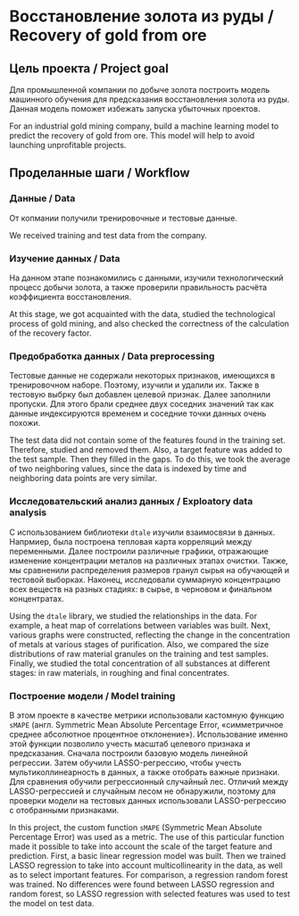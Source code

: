 # Восстановление золота из руды / Recovery of gold from ore

## Цель проекта / Project goal
Для промышленной компании по добыче золота построить модель машинного обучения для предсказания восстановления золота из руды. Данная модель поможет избежать запуска убыточных проектов.

For an industrial gold mining company, build a machine learning model to predict the recovery of gold from ore. This model will help to avoid launching unprofitable projects.

## Проделанные шаги / Workflow

### Данные / Data
От копмании получили тренировочные и тестовые данные.

We received training and test data from the company.

### Изучение данных / Data
На данном этапе познакомились с данными, изучили технологический процесс добычи золота, а также проверили правильность расчёта коэффициента восстановления.

At this stage, we got acquainted with the data, studied the technological process of gold mining, and also checked the correctness of the calculation of the recovery factor.

### Предобработка данных / Data preprocessing
Тестовые данные не содержали некоторых признаков, имеющихся в тренировочном наборе. Поэтому, изучили и удалили их. Также в тестовую выбрку был добавлен целевой признак. Далее заполнили пропуски. Для этого брали среднее двух соседних значений так как данные индексируются временем и соседние точки данных очень похожи.

The test data did not contain some of the features found in the training set. Therefore, studied and removed them. Also, a target feature was added to the test sample. Then they filled in the gaps. To do this, we took the average of two neighboring values, since the data is indexed by time and neighboring data points are very similar.

### Исследовательский анализ данных / Exploatory data analysis
С использованием библиотеки `dtale` изучили взаимосвязи в данных. Напрмиер, была построена тепловая карта корреляций между переменными. Далее построили различные графики, отражающие изменение концентрации металов на различных этапах очистки. Также, мы сравненили распределения размеров гранул сырья на обучающей и тестовой выборках. Наконец, исследовали суммарную концентрацию всех веществ на разных стадиях: в сырье, в черновом и финальном концентратах.

Using the `dtale` library, we studied the relationships in the data. For example, a heat map of correlations between variables was built. Next, various graphs were constructed, reflecting the change in the concentration of metals at various stages of purification. Also, we compared the size distributions of raw material granules on the training and test samples. Finally, we studied the total concentration of all substances at different stages: in raw materials, in roughing and final concentrates.

### Построение модели / Model training
В этом проекте в качестве метрики использовали кастомную функцию `sMAPE` (англ. Symmetric Mean Absolute Percentage Error, «симметричное среднее абсолютное процентное отклонение»). Использование именно этой функции позволило учесть масштаб целевого признака и предсказания.
Сначала построили базовую модель линейной регрессии. Затем обучили LASSO-регрессию, чтобы учесть мультиколлинеарность в данных, а также отобрать важные признаки. Для сравнения обучили регрессионный случайный лес.
Отличий между LASSO-регрессией и случайным лесом не обнаружили, поэтому для проверки модели на тестовых данных использовали LASSO-регрессию с отобранными признаками.

In this project, the custom function `sMAPE` (Symmetric Mean Absolute Percentage Error) was used as a metric. The use of this particular function made it possible to take into account the scale of the target feature and prediction. First, a basic linear regression model was built. Then we trained LASSO regression to take into account multicollinearity in the data, as well as to select important features. For comparison, a regression random forest was trained. No differences were found between LASSO regression and random forest, so LASSO regression with selected features was used to test the model on test data.
